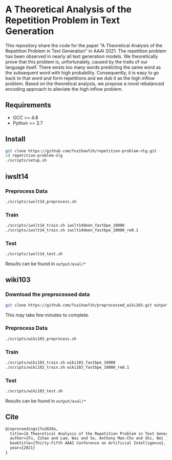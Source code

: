 # A Theoretical Analysis of the Repetition Problem in Text Generation
This repository share the code for the paper "A Theoretical Analysis of the Repetition Problem in Text Generation" in AAAI 2021. The repetition problem has been observed in nearly all text generation models. We theoretically prove that this problem is, unfortunately, caused by the traits of our language itself. There exists too many words predicting the same word as the subsequent word with high probability. Consequently, it is easy to go back to that word and form repetitions and we dub it as the high inflow problem. Based on the theoretical analysis, we propose a novel rebalanced encoding approach to alleviate the high inflow problem.

## Requirements
- GCC >= 4.8
- Python >= 3.7

## Install 
```bash
git clone https://github.com/fuzihaofzh/repetition-problem-nlg.git
cd repetition-problem-nlg
./scripts/setup.sh
```

## iwslt14
### Preprocess Data
```bash
./scripts/iwslt14_preprocess.sh
```
### Train
```bash
./scripts/iwslt14_train.sh iwslt14deen_fastbpe_10000
./scripts/iwslt14_train.sh iwslt14deen_fastbpe_10000_re0.1
```

### Test
```bash
./scripts/iwslt14_test.sh
```
Results can be found in `output/eval/*`


## wiki103
### Download the preprocessed data
```bash
git clone https://github.com/fuzihaofzh/preprocessed_wiki103.git output/preprocessed/wiki103
```
This may take few minutes to complete.

### Preprocess Data
```bash
./scripts/wiki103_preprocess.sh
```
### Train
```bash
./scripts/wiki103_train.sh wiki103_fastbpe_10000
./scripts/wiki103_train.sh wiki103_fastbpe_10000_re0.1
```

### Test
```bash
./scripts/wiki103_test.sh
```
Results can be found in `output/eval/*`



## Cite 
```latex
@inproceedings{fu2020a,
  title={A Theoretical Analysis of the Repetition Problem in Text Generation.},
  author={Fu, Zihao and Lam, Wai and So, Anthony Man-Cho and Shi, Bei },
  booktitle={Thirty-Fifth AAAI Conference on Artificial Intelligence},
  year={2021}
}
```
